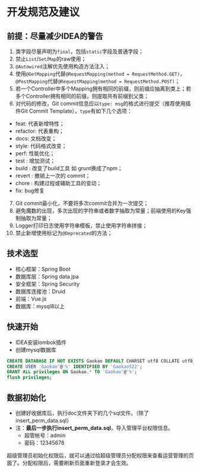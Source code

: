 # 开发规范及建议

## 前提：尽量减少IDEA的警告

1. 类字段尽量声明为`final`，包括`static`字段及普通字段；
2. 禁止`List`/`Set`/`Map`的raw使用；
3. `@Autowired`注解优先使用构造方法注入；
4. 使用`@GetMapping`代替`@RequestMapping(method = RequestMethod.GET)`，
   `@PostMapping`代替`@RequestMapping(method = RequestMethod.POST)`；
5. 若一个Controller中多个Mapping拥有相同的前缀，则前缀应抽离到类上；若多个Controller拥有相同的前缀，则提取共有前缀到父类；
6. 对代码的修改，Git commit信息应以`type: msg`的格式进行提交（推荐使用插件Git Commit Template），`type`有如下几个选项：

- feat: 代表新增特性；
- refactor: 代表重构；
- docs: 文档改变；
- style: 代码格式改变；
- perf: 性能优化；
- test : 增加测试；
- build : 改变了build工具 如 grunt换成了npm；
- revert : 撤销上一次的 commit；
- chore : 构建过程或辅助工具的变动；
- fix: bug修复

7. Git commit最小化，不要将多次commit合并为一次提交；
8. 避免魔数的出现，多次出现的字符串或者数字抽取为常量；前端使用的Key强制抽取为常量；
9. Logger打印日志使用字符串模板，禁止使用字符串拼接；
10. 禁止新增使用标记为`@Deprecated`的方法；

## 技术选型

- 核心框架：Spring Boot
- 数据库层：Spring data jpa
- 安全框架：Spring Security
- 数据库连接池：Druid
- 前端：Vue.js
- 数据库：mysql8以上

## 快速开始

- IDEA安装lombok插件
- 创建mysql数据库

```sql
CREATE DATABASE IF NOT EXISTS Gaokao DEFAULT CHARSET utf8 COLLATE utf8_general_ci;
CREATE USER 'Gaokao'@'%' IDENTIFIED BY 'Gaokao522';
GRANT ALL privileges ON Gaokao.* TO 'Gaokao'@'%';
flush privileges;
```

## 数据初始化

* 创建好收据库后，执行doc文件夹下的几个sql文件。（除了insert_perm_data.sql）
* 注：**最后一步执行insert_perm_data.sql**，导入管理平台权限信息。
  * 超管帐号：admin
  * 密码：12345678

超级管理员初始化权限后，就可以通过给超级管理员分配权限来查看运营管理的页面了。分配权限后，需要刷新页面重新登录才会生效。
